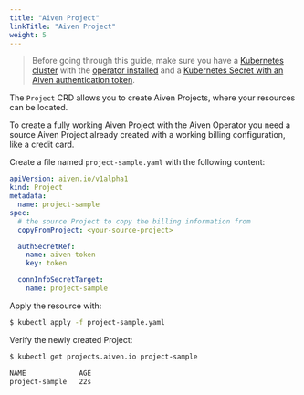 ```yaml
---
title: "Aiven Project"
linkTitle: "Aiven Project"
weight: 5
---
```


> Before going through this guide, make sure you have a [Kubernetes cluster](../installation/prerequisites/) with the [operator installed](../installation/) and a [Kubernetes Secret with an Aiven authentication token](../authentication/).

The `Project` CRD allows you to create Aiven Projects, where your resources can be located.

To create a fully working Aiven Project with the Aiven Operator you need a source Aiven Project already created with a working billing configuration, like a credit card.

Create a file named `project-sample.yaml` with the following content:
```yaml
apiVersion: aiven.io/v1alpha1
kind: Project
metadata:
  name: project-sample
spec:
  # the source Project to copy the billing information from
  copyFromProject: <your-source-project>

  authSecretRef:
    name: aiven-token
    key: token

  connInfoSecretTarget:
    name: project-sample
```

Apply the resource with:
```bash
$ kubectl apply -f project-sample.yaml
```

Verify the newly created Project:
```bash
$ kubectl get projects.aiven.io project-sample

NAME             AGE
project-sample   22s
```